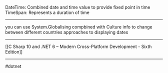 DateTime: Combined date and time value to provide fixed point in time
TimeSpan: Represents a duration of time

---
you can use System.Globalising compbined with Culture info to change between different countries approaches to displaying dates

---
[[C Sharp 10 and .NET 6 – Modern Cross-Platform Development - Sixth Edition]]

---
#dotnet